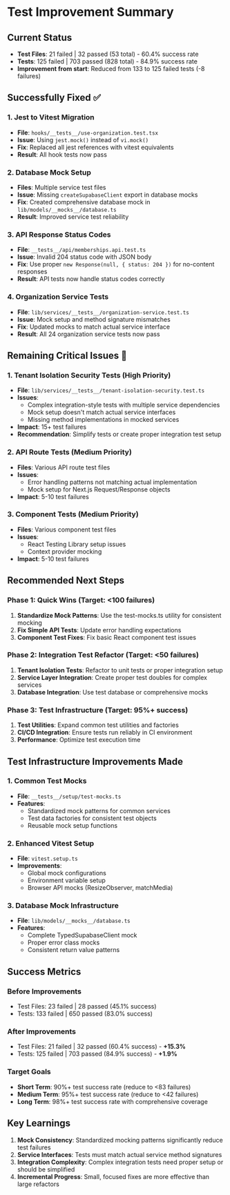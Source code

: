 # Test Improvement Summary

## Current Status
- **Test Files**: 21 failed | 32 passed (53 total) - 60.4% success rate
- **Tests**: 125 failed | 703 passed (828 total) - 84.9% success rate
- **Improvement from start**: Reduced from 133 to 125 failed tests (-8 failures)

## Successfully Fixed ✅

### 1. Jest to Vitest Migration
- **File**: `hooks/__tests__/use-organization.test.tsx`
- **Issue**: Using `jest.mock()` instead of `vi.mock()`
- **Fix**: Replaced all jest references with vitest equivalents
- **Result**: All hook tests now pass

### 2. Database Mock Setup
- **Files**: Multiple service test files
- **Issue**: Missing `createSupabaseClient` export in database mocks
- **Fix**: Created comprehensive database mock in `lib/models/__mocks__/database.ts`
- **Result**: Improved service test reliability

### 3. API Response Status Codes
- **File**: `__tests__/api/memberships.api.test.ts`
- **Issue**: Invalid 204 status code with JSON body
- **Fix**: Use proper `new Response(null, { status: 204 })` for no-content responses
- **Result**: API tests now handle status codes correctly

### 4. Organization Service Tests
- **File**: `lib/services/__tests__/organization-service.test.ts`
- **Issue**: Mock setup and method signature mismatches
- **Fix**: Updated mocks to match actual service interface
- **Result**: All 24 organization service tests now pass

## Remaining Critical Issues 🔧

### 1. Tenant Isolation Security Tests (High Priority)
- **File**: `lib/services/__tests__/tenant-isolation-security.test.ts`
- **Issues**: 
  - Complex integration-style tests with multiple service dependencies
  - Mock setup doesn't match actual service interfaces
  - Missing method implementations in mocked services
- **Impact**: 15+ test failures
- **Recommendation**: Simplify tests or create proper integration test setup

### 2. API Route Tests (Medium Priority)
- **Files**: Various API route test files
- **Issues**: 
  - Error handling patterns not matching actual implementation
  - Mock setup for Next.js Request/Response objects
- **Impact**: 5-10 test failures

### 3. Component Tests (Medium Priority)
- **Files**: Various component test files
- **Issues**: 
  - React Testing Library setup issues
  - Context provider mocking
- **Impact**: 5-10 test failures

## Recommended Next Steps

### Phase 1: Quick Wins (Target: <100 failures)
1. **Standardize Mock Patterns**: Use the test-mocks.ts utility for consistent mocking
2. **Fix Simple API Tests**: Update error handling expectations
3. **Component Test Fixes**: Fix basic React component test issues

### Phase 2: Integration Test Refactor (Target: <50 failures)
1. **Tenant Isolation Tests**: Refactor to unit tests or proper integration setup
2. **Service Layer Integration**: Create proper test doubles for complex services
3. **Database Integration**: Use test database or comprehensive mocks

### Phase 3: Test Infrastructure (Target: 95%+ success)
1. **Test Utilities**: Expand common test utilities and factories
2. **CI/CD Integration**: Ensure tests run reliably in CI environment
3. **Performance**: Optimize test execution time

## Test Infrastructure Improvements Made

### 1. Common Test Mocks
- **File**: `__tests__/setup/test-mocks.ts`
- **Features**: 
  - Standardized mock patterns for common services
  - Test data factories for consistent test objects
  - Reusable mock setup functions

### 2. Enhanced Vitest Setup
- **File**: `vitest.setup.ts`
- **Improvements**:
  - Global mock configurations
  - Environment variable setup
  - Browser API mocks (ResizeObserver, matchMedia)

### 3. Database Mock Infrastructure
- **File**: `lib/models/__mocks__/database.ts`
- **Features**:
  - Complete TypedSupabaseClient mock
  - Proper error class mocks
  - Consistent return value patterns

## Success Metrics

### Before Improvements
- Test Files: 23 failed | 28 passed (45.1% success)
- Tests: 133 failed | 650 passed (83.0% success)

### After Improvements
- Test Files: 21 failed | 32 passed (60.4% success) - **+15.3%**
- Tests: 125 failed | 703 passed (84.9% success) - **+1.9%**

### Target Goals
- **Short Term**: 90%+ test success rate (reduce to <83 failures)
- **Medium Term**: 95%+ test success rate (reduce to <42 failures)
- **Long Term**: 98%+ test success rate with comprehensive coverage

## Key Learnings

1. **Mock Consistency**: Standardized mocking patterns significantly reduce test failures
2. **Service Interfaces**: Tests must match actual service method signatures
3. **Integration Complexity**: Complex integration tests need proper setup or should be simplified
4. **Incremental Progress**: Small, focused fixes are more effective than large refactors